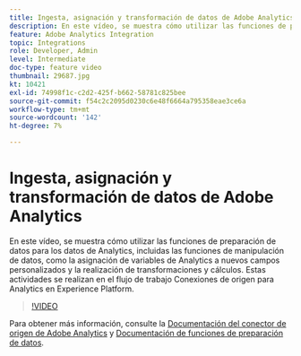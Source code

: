 ```yaml
---
title: Ingesta, asignación y transformación de datos de Adobe Analytics
description: En este vídeo, se muestra cómo utilizar las funciones de preparación de datos para los datos de Analytics, incluidas las funciones de manipulación de datos, como la asignación de variables de Analytics a nuevos campos personalizados y la realización de transformaciones y cálculos. Estas actividades se realizan en el flujo de trabajo Conexiones de origen para Analytics en Experience Platform.
feature: Adobe Analytics Integration
topic: Integrations
role: Developer, Admin
level: Intermediate
doc-type: feature video
thumbnail: 29687.jpg
kt: 10421
exl-id: 74998f1c-c2d2-425f-b662-58781c825bee
source-git-commit: f54c2c2095d0230c6e48f6664a795358eae3ce6a
workflow-type: tm+mt
source-wordcount: '142'
ht-degree: 7%

---
```


# Ingesta, asignación y transformación de datos de Adobe Analytics

En este vídeo, se muestra cómo utilizar las funciones de preparación de datos para los datos de Analytics, incluidas las funciones de manipulación de datos, como la asignación de variables de Analytics a nuevos campos personalizados y la realización de transformaciones y cálculos. Estas actividades se realizan en el flujo de trabajo Conexiones de origen para Analytics en Experience Platform.

>[!VIDEO](https://video.tv.adobe.com/v/29687?quality=12&learn=on)

Para obtener más información, consulte la [Documentación del conector de origen de Adobe Analytics](https://experienceleague.adobe.com/docs/experience-platform/sources/ui-tutorials/create/adobe-applications/analytics.html?lang=es) y [Documentación de funciones de preparación de datos](https://experienceleague.adobe.com/docs/experience-platform/data-prep/functions.html%3Flang%3Dsv).
